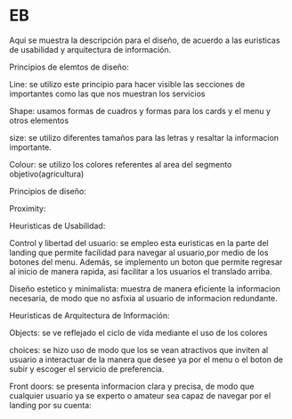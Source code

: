 # EB 

Aqui se muestra la descripción para el diseño, de acuerdo a las euristicas de usabilidad y arquitectura
de información.


  
Principios de elemtos de diseño:


Line: se utilizo este principio para hacer visible las secciones de importantes
como las que nos muestran los servicios

Shape: usamos formas de cuadros y formas para los cards y el menu y otros elementos


size: se utilizo diferentes tamaños para las letras y resaltar la informacion importante.


Colour: se utilizo los colores referentes al area del segmento objetivo(agricultura)


Principios de diseño:

Proximity: 


Heuristicas de Usabilidad:

Control y libertad del usuario:
se empleo esta euristicas en la parte del landing que permite facilidad para navegar
al usuario,por medio de los botones del menu.
Además, se implemento un boton que permite regresar al inicio de manera rapida, asi 
facilitar a los usuarios el translado arriba.

Diseño estetico y minimalista:
muestra de manera eficiente la informacion necesaria, de modo que no asfixia al 
usuario de informacion redundante.

Heuristicas de Arquitectura de Información:

Objects: se ve reflejado el ciclo de vida mediante el  uso de los colores

choices: se hizo uso de modo que los se vean atractivos que inviten al usuario
a interactuar de la manera que desee ya por el menu o el boton de subir y escoger el servicio de preferencia.

Front doors: se presenta informacion clara y precisa, de modo que 
cualquier usuario ya se experto o amateur sea capaz de navegar por el landing 
por su cuenta:



